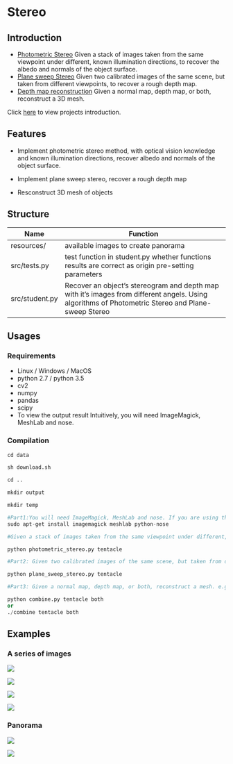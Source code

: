 # Stereo

## Introduction

* [Photometric Stereo](http://www.cs.cornell.edu/courses/cs5670/2018sp/projects/pa4/index.html#photometricstereo) Given a stack of images taken from the same viewpoint under different, known illumination directions, to recover the albedo and normals of the object surface.
* [Plane sweep Stereo](http://www.cs.cornell.edu/courses/cs5670/2018sp/projects/pa4/index.html#planesweepstereo) Given two calibrated images of the same scene, but taken from different viewpoints,  to recover a rough depth map.
* [Depth map reconstruction](http://www.cs.cornell.edu/courses/cs5670/2018sp/projects/pa4/index.html#depthmapreconstruction) Given a normal map, depth map, or both, reconstruct a 3D mesh.

Click [here](http://www.cs.cornell.edu/courses/cs5670/2018sp/projects/pa4/index.html) to view projects introduction. 

## Features

* Implement photometric stereo method, with optical vision knowledge and known illumination directions, recover albedo and normals of the object surface.

* Implement plane sweep stereo, recover a rough depth map

* Resconstruct 3D mesh of objects

  


## Structure

| Name           | Function                                                     |
| -------------- | ------------------------------------------------------------ |
| resources/     | available images to create  panorama                         |
| src/tests.py   | test function in student.py whether functions results are correct as origin pre-setting parameters |
| src/student.py | Recover an object’s stereogram and depth map with it’s images from different angels. Using algorithms of Photometric Stereo and Plane-sweep Stereo |

## Usages

### Requirements

* Linux / Windows / MacOS
* python 2.7 / python 3.5
* cv2
* numpy
* pandas
* scipy
* To view the output result Intuitively, you will need ImageMagick, MeshLab and nose.

### Compilation

``` python
cd data 

sh download.sh 

cd .. 

mkdir output 

mkdir temp

#Part1:You will need ImageMagick, MeshLab and nose. If you are using the class VM then run:
sudo apt-get install imagemagick meshlab python-nose

#Given a stack of images taken from the same viewpoint under different, known illumination directions, your task is to recover the albedo and normals of the object surface. E.g.,

python photometric_stereo.py tentacle

#Part2: Given two calibrated images of the same scene, but taken from different viewpoints, your task is to recover a rough depth map. For example, if you use the tentacle dataset

python plane_sweep_stereo.py tentacle

#Part3: Given a normal map, depth map, or both, reconstruct a mesh. e.g.,

python combine.py tentacle both 
or 
./combine tentacle both 

```

## Examples

### A series of images

![](https://github.com/ReynoldZhao/Project3_Autostitch/raw/master/resources/yosemite/panorama/yosemite1.jpg)

![](https://github.com/ReynoldZhao/Project3_Autostitch/raw/master/resources/yosemite/panorama/yosemite2.jpg)

![](https://github.com/ReynoldZhao/Project3_Autostitch/raw/master/resources/yosemite/panorama/yosemite3.jpg)

![](https://github.com/ReynoldZhao/Project3_Autostitch/raw/master/resources/yosemite/panorama/yosemite4.jpg)
### Panorama

![](https://github.com/ReynoldZhao/Project3_Autostitch/raw/master/Project3_Results/yosemite_pano_homography_blendwidth50.png)

![](https://github.com/ReynoldZhao/Project3_Autostitch/raw/master/Project3_Results/yosemite_pano_translation_blendwidth50.png)